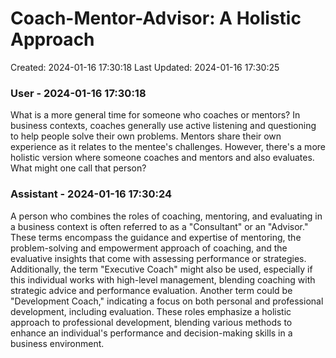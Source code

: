 # Coach-Mentor-Advisor: A Holistic Approach

Created: 2024-01-16 17:30:18
Last Updated: 2024-01-16 17:30:25

### User - 2024-01-16 17:30:18

What is a  more general time for someone who coaches or mentors? In business contexts, coaches generally use active listening and questioning to help people solve their own problems. Mentors share their own experience as it relates to the mentee's challenges. However, there's a more holistic version where someone coaches and mentors and also evaluates. What might one call that person?

### Assistant - 2024-01-16 17:30:24

A person who combines the roles of coaching, mentoring, and evaluating in a business context is often referred to as a "Consultant" or an "Advisor." These terms encompass the guidance and expertise of mentoring, the problem-solving and empowerment approach of coaching, and the evaluative insights that come with assessing performance or strategies. Additionally, the term "Executive Coach" might also be used, especially if this individual works with high-level management, blending coaching with strategic advice and performance evaluation. Another term could be "Development Coach," indicating a focus on both personal and professional development, including evaluation. These roles emphasize a holistic approach to professional development, blending various methods to enhance an individual's performance and decision-making skills in a business environment.

